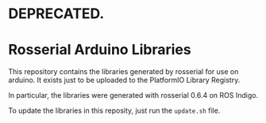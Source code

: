 # DEPRECATED.

Rosserial Arduino Libraries
===========================

This repository contains the libraries generated by rosserial for use on
arduino. It exists just to be uploaded to the PlatformIO Library Registry.

In particular, the libraries were generated with rosserial 0.6.4 on ROS Indigo.

To update the libraries in this reposity, just run the `update.sh` file.
